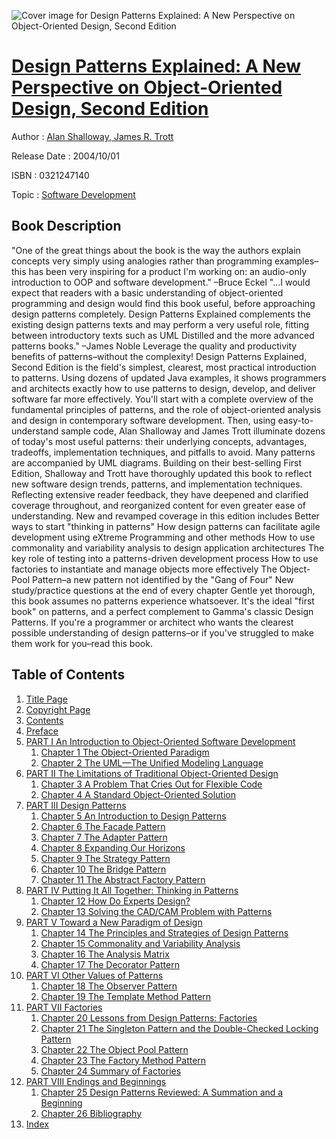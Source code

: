 ![Cover image for Design Patterns Explained: A New Perspective on Object-Oriented Design, Second Edition](https://imgdetail.ebookreading.net/cover/cover/software_development/EB0321247140.jpg)

[Design Patterns Explained: A New Perspective on Object-Oriented Design, Second Edition](https://ebookreading.net/view/book/Design+Patterns+Explained%3A+A+New+Perspective+on+Object-Oriented+Design%2C+Second+Edition-EB0321247140_1.html "Design Patterns Explained: A New Perspective on Object-Oriented Design, Second Edition")
====================================================================================================================

Author : [Alan Shalloway](https://ebookreading.net/search/author/Alan+Shalloway),[ James R. Trott](https://ebookreading.net/search/author/+James+R.+Trott)

Release Date : 2004/10/01

ISBN : 0321247140

Topic : [Software Development](https://ebookreading.net/search/category/software-development)

Book Description
-----------------

"One of the great things about the book is the way the authors explain concepts very simply using analogies rather than programming examples–this has been very inspiring for a product I'm working on: an audio-only introduction to OOP and software development."
–Bruce Eckel
"...I would expect that readers with a basic understanding of object-oriented programming and design would find this book useful, before approaching design patterns completely. Design Patterns Explained complements the existing design patterns texts and may perform a very useful role, fitting between introductory texts such as UML Distilled and the more advanced patterns books."
–James Noble
Leverage the quality and productivity benefits of patterns–without the complexity! Design Patterns Explained, Second Edition is the field's simplest, clearest, most practical introduction to patterns. Using dozens of updated Java examples, it shows programmers and architects exactly how to use patterns to design, develop, and deliver software far more effectively.
You'll start with a complete overview of the fundamental principles of patterns, and the role of object-oriented analysis and design in contemporary software development. Then, using easy-to-understand sample code, Alan Shalloway and James Trott illuminate dozens of today's most useful patterns: their underlying concepts, advantages, tradeoffs, implementation techniques, and pitfalls to avoid. Many patterns are accompanied by UML diagrams.
Building on their best-selling First Edition, Shalloway and Trott have thoroughly updated this book to reflect new software design trends, patterns, and implementation techniques. Reflecting extensive reader feedback, they have deepened and clarified coverage throughout, and reorganized content for even greater ease of understanding. New and revamped coverage in this edition includes
Better ways to start "thinking in patterns"
How design patterns can facilitate agile development using eXtreme Programming and other methods
How to use commonality and variability analysis to design application architectures
The key role of testing into a patterns-driven development process
How to use factories to instantiate and manage objects more effectively
The Object-Pool Pattern–a new pattern not identified by the "Gang of Four"
New study/practice questions at the end of every chapter
Gentle yet thorough, this book assumes no patterns experience whatsoever. It's the ideal "first book" on patterns, and a perfect complement to Gamma's classic Design Patterns. If you're a programmer or architect who wants the clearest possible understanding of design patterns–or if you've struggled to make them work for you–read this book.
              
Table of Contents
-----------------

1. [Title Page](https://ebookreading.net/view/book/Design+Patterns+Explained%3A+A+New+Perspective+on+Object-Oriented+Design%2C+Second+Edition-EB0321247140_4.html)
1. [Copyright Page](https://ebookreading.net/view/book/Design+Patterns+Explained%3A+A+New+Perspective+on+Object-Oriented+Design%2C+Second+Edition-EB0321247140_4.html#id380511)
1. [Contents](https://ebookreading.net/view/book/Design+Patterns+Explained%3A+A+New+Perspective+on+Object-Oriented+Design%2C+Second+Edition-EB0321247140_5.html)
1. [Preface](https://ebookreading.net/view/book/Design+Patterns+Explained%3A+A+New+Perspective+on+Object-Oriented+Design%2C+Second+Edition-EB0321247140_6.html)
1. [PART I An Introduction to Object-Oriented Software Development](https://ebookreading.net/view/book/Design+Patterns+Explained%3A+A+New+Perspective+on+Object-Oriented+Design%2C+Second+Edition-EB0321247140_7.html)
    1. [Chapter 1 The Object-Oriented Paradigm](https://ebookreading.net/view/book/Design+Patterns+Explained%3A+A+New+Perspective+on+Object-Oriented+Design%2C+Second+Edition-EB0321247140_8.html)
    1. [Chapter 2 The UML—The Unified Modeling Language](https://ebookreading.net/view/book/Design+Patterns+Explained%3A+A+New+Perspective+on+Object-Oriented+Design%2C+Second+Edition-EB0321247140_9.html)
1. [PART II The Limitations of Traditional Object-Oriented Design](https://ebookreading.net/view/book/Design+Patterns+Explained%3A+A+New+Perspective+on+Object-Oriented+Design%2C+Second+Edition-EB0321247140_10.html)
    1. [Chapter 3 A Problem That Cries Out for Flexible Code](https://ebookreading.net/view/book/Design+Patterns+Explained%3A+A+New+Perspective+on+Object-Oriented+Design%2C+Second+Edition-EB0321247140_11.html)
    1. [Chapter 4 A Standard Object-Oriented Solution](https://ebookreading.net/view/book/Design+Patterns+Explained%3A+A+New+Perspective+on+Object-Oriented+Design%2C+Second+Edition-EB0321247140_12.html)
1. [PART III Design Patterns](https://ebookreading.net/view/book/Design+Patterns+Explained%3A+A+New+Perspective+on+Object-Oriented+Design%2C+Second+Edition-EB0321247140_13.html)
    1. [Chapter 5 An Introduction to Design Patterns](https://ebookreading.net/view/book/Design+Patterns+Explained%3A+A+New+Perspective+on+Object-Oriented+Design%2C+Second+Edition-EB0321247140_14.html)
    1. [Chapter 6 The Facade Pattern](https://ebookreading.net/view/book/Design+Patterns+Explained%3A+A+New+Perspective+on+Object-Oriented+Design%2C+Second+Edition-EB0321247140_15.html)
    1. [Chapter 7 The Adapter Pattern](https://ebookreading.net/view/book/Design+Patterns+Explained%3A+A+New+Perspective+on+Object-Oriented+Design%2C+Second+Edition-EB0321247140_16.html)
    1. [Chapter 8 Expanding Our Horizons](https://ebookreading.net/view/book/Design+Patterns+Explained%3A+A+New+Perspective+on+Object-Oriented+Design%2C+Second+Edition-EB0321247140_17.html)
    1. [Chapter 9 The Strategy Pattern](https://ebookreading.net/view/book/Design+Patterns+Explained%3A+A+New+Perspective+on+Object-Oriented+Design%2C+Second+Edition-EB0321247140_18.html)
    1. [Chapter 10 The Bridge Pattern](https://ebookreading.net/view/book/Design+Patterns+Explained%3A+A+New+Perspective+on+Object-Oriented+Design%2C+Second+Edition-EB0321247140_19.html)
    1. [Chapter 11 The Abstract Factory Pattern](https://ebookreading.net/view/book/Design+Patterns+Explained%3A+A+New+Perspective+on+Object-Oriented+Design%2C+Second+Edition-EB0321247140_20.html)
1. [PART IV Putting It All Together: Thinking in Patterns](https://ebookreading.net/view/book/Design+Patterns+Explained%3A+A+New+Perspective+on+Object-Oriented+Design%2C+Second+Edition-EB0321247140_21.html)
    1. [Chapter 12 How Do Experts Design?](https://ebookreading.net/view/book/Design+Patterns+Explained%3A+A+New+Perspective+on+Object-Oriented+Design%2C+Second+Edition-EB0321247140_22.html)
    1. [Chapter 13 Solving the CAD/CAM Problem with Patterns](https://ebookreading.net/view/book/Design+Patterns+Explained%3A+A+New+Perspective+on+Object-Oriented+Design%2C+Second+Edition-EB0321247140_23.html)
1. [PART V Toward a New Paradigm of Design](https://ebookreading.net/view/book/Design+Patterns+Explained%3A+A+New+Perspective+on+Object-Oriented+Design%2C+Second+Edition-EB0321247140_24.html)
    1. [Chapter 14 The Principles and Strategies of Design Patterns](https://ebookreading.net/view/book/Design+Patterns+Explained%3A+A+New+Perspective+on+Object-Oriented+Design%2C+Second+Edition-EB0321247140_25.html)
    1. [Chapter 15 Commonality and Variability Analysis](https://ebookreading.net/view/book/Design+Patterns+Explained%3A+A+New+Perspective+on+Object-Oriented+Design%2C+Second+Edition-EB0321247140_26.html)
    1. [Chapter 16 The Analysis Matrix](https://ebookreading.net/view/book/Design+Patterns+Explained%3A+A+New+Perspective+on+Object-Oriented+Design%2C+Second+Edition-EB0321247140_27.html)
    1. [Chapter 17 The Decorator Pattern](https://ebookreading.net/view/book/Design+Patterns+Explained%3A+A+New+Perspective+on+Object-Oriented+Design%2C+Second+Edition-EB0321247140_28.html)
1. [PART VI Other Values of Patterns](https://ebookreading.net/view/book/Design+Patterns+Explained%3A+A+New+Perspective+on+Object-Oriented+Design%2C+Second+Edition-EB0321247140_29.html)
    1. [Chapter 18 The Observer Pattern](https://ebookreading.net/view/book/Design+Patterns+Explained%3A+A+New+Perspective+on+Object-Oriented+Design%2C+Second+Edition-EB0321247140_30.html)
    1. [Chapter 19 The Template Method Pattern](https://ebookreading.net/view/book/Design+Patterns+Explained%3A+A+New+Perspective+on+Object-Oriented+Design%2C+Second+Edition-EB0321247140_31.html)
1. [PART VII Factories](https://ebookreading.net/view/book/Design+Patterns+Explained%3A+A+New+Perspective+on+Object-Oriented+Design%2C+Second+Edition-EB0321247140_32.html)
    1. [Chapter 20 Lessons from Design Patterns: Factories](https://ebookreading.net/view/book/Design+Patterns+Explained%3A+A+New+Perspective+on+Object-Oriented+Design%2C+Second+Edition-EB0321247140_33.html)
    1. [Chapter 21 The Singleton Pattern and the Double-Checked Locking Pattern](https://ebookreading.net/view/book/Design+Patterns+Explained%3A+A+New+Perspective+on+Object-Oriented+Design%2C+Second+Edition-EB0321247140_34.html)
    1. [Chapter 22 The Object Pool Pattern](https://ebookreading.net/view/book/Design+Patterns+Explained%3A+A+New+Perspective+on+Object-Oriented+Design%2C+Second+Edition-EB0321247140_35.html)
    1. [Chapter 23 The Factory Method Pattern](https://ebookreading.net/view/book/Design+Patterns+Explained%3A+A+New+Perspective+on+Object-Oriented+Design%2C+Second+Edition-EB0321247140_36.html)
    1. [Chapter 24 Summary of Factories](https://ebookreading.net/view/book/Design+Patterns+Explained%3A+A+New+Perspective+on+Object-Oriented+Design%2C+Second+Edition-EB0321247140_37.html)
1. [PART VIII Endings and Beginnings](https://ebookreading.net/view/book/Design+Patterns+Explained%3A+A+New+Perspective+on+Object-Oriented+Design%2C+Second+Edition-EB0321247140_38.html)
    1. [Chapter 25 Design Patterns Reviewed: A Summation and a Beginning](https://ebookreading.net/view/book/Design+Patterns+Explained%3A+A+New+Perspective+on+Object-Oriented+Design%2C+Second+Edition-EB0321247140_39.html)
    1. [Chapter 26 Bibliography](https://ebookreading.net/view/book/Design+Patterns+Explained%3A+A+New+Perspective+on+Object-Oriented+Design%2C+Second+Edition-EB0321247140_40.html)
1. [Index](https://ebookreading.net/view/book/Design+Patterns+Explained%3A+A+New+Perspective+on+Object-Oriented+Design%2C+Second+Edition-EB0321247140_41.html)
